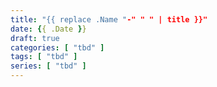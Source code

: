 ```yaml
---
title: "{{ replace .Name "-" " " | title }}"
date: {{ .Date }}
draft: true
categories: [ "tbd" ]
tags: [ "tbd" ]
series: [ "tbd" ]
---
```


